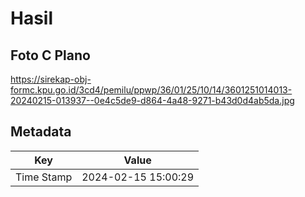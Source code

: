 # Hasil

## Foto C Plano

https://sirekap-obj-formc.kpu.go.id/3cd4/pemilu/ppwp/36/01/25/10/14/3601251014013-20240215-013937--0e4c5de9-d864-4a48-9271-b43d0d4ab5da.jpg


## Metadata

| Key        | Value               |
| ---------- | ------------------- |
| Time Stamp | 2024-02-15 15:00:29 |



